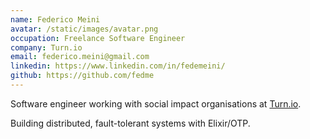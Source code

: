 ```yaml
---
name: Federico Meini
avatar: /static/images/avatar.png
occupation: Freelance Software Engineer
company: Turn.io
email: federico.meini@gmail.com
linkedin: https://www.linkedin.com/in/fedemeini/
github: https://github.com/fedme
---
```


Software engineer working with social impact organisations at [Turn.io](https://turn.io).

Building distributed, fault-tolerant systems with Elixir/OTP. 


